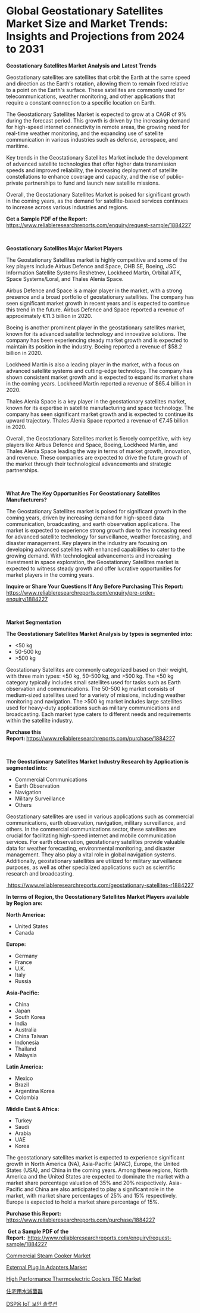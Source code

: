 <p><h1>Global Geostationary Satellites Market Size and Market Trends: Insights and Projections from 2024 to 2031</h1></p><p><strong>Geostationary Satellites Market Analysis and Latest Trends</strong></p>
<p><p>Geostationary satellites are satellites that orbit the Earth at the same speed and direction as the Earth's rotation, allowing them to remain fixed relative to a point on the Earth's surface. These satellites are commonly used for telecommunications, weather monitoring, and other applications that require a constant connection to a specific location on Earth.</p><p>The Geostationary Satellites Market is expected to grow at a CAGR of 9% during the forecast period. This growth is driven by the increasing demand for high-speed internet connectivity in remote areas, the growing need for real-time weather monitoring, and the expanding use of satellite communication in various industries such as defense, aerospace, and maritime.</p><p>Key trends in the Geostationary Satellites Market include the development of advanced satellite technologies that offer higher data transmission speeds and improved reliability, the increasing deployment of satellite constellations to enhance coverage and capacity, and the rise of public-private partnerships to fund and launch new satellite missions.</p><p>Overall, the Geostationary Satellites Market is poised for significant growth in the coming years, as the demand for satellite-based services continues to increase across various industries and regions.</p></p>
<p><strong>Get a Sample PDF of the Report:&nbsp;</strong> <a href="https://www.reliableresearchreports.com/enquiry/request-sample/1884227">https://www.reliableresearchreports.com/enquiry/request-sample/1884227</a></p>
<p>&nbsp;</p>
<p><strong>Geostationary Satellites Major Market Players</strong></p>
<p><p>The Geostationary Satellites market is highly competitive and some of the key players include Airbus Defence and Space, OHB SE, Boeing, JSC Information Satellite Systems Reshetnev, Lockheed Martin, Orbital ATK, Space Systems/Loral, and Thales Alenia Space.</p><p>Airbus Defence and Space is a major player in the market, with a strong presence and a broad portfolio of geostationary satellites. The company has seen significant market growth in recent years and is expected to continue this trend in the future. Airbus Defence and Space reported a revenue of approximately €11.3 billion in 2020.</p><p>Boeing is another prominent player in the geostationary satellites market, known for its advanced satellite technology and innovative solutions. The company has been experiencing steady market growth and is expected to maintain its position in the industry. Boeing reported a revenue of $58.2 billion in 2020.</p><p>Lockheed Martin is also a leading player in the market, with a focus on advanced satellite systems and cutting-edge technology. The company has shown consistent market growth and is expected to expand its market share in the coming years. Lockheed Martin reported a revenue of $65.4 billion in 2020.</p><p>Thales Alenia Space is a key player in the geostationary satellites market, known for its expertise in satellite manufacturing and space technology. The company has seen significant market growth and is expected to continue its upward trajectory. Thales Alenia Space reported a revenue of €7.45 billion in 2020.</p><p>Overall, the Geostationary Satellites market is fiercely competitive, with key players like Airbus Defence and Space, Boeing, Lockheed Martin, and Thales Alenia Space leading the way in terms of market growth, innovation, and revenue. These companies are expected to drive the future growth of the market through their technological advancements and strategic partnerships.</p></p>
<p>&nbsp;</p>
<p><strong>What Are The Key Opportunities For Geostationary Satellites Manufacturers?</strong></p>
<p><p>The Geostationary Satellites market is poised for significant growth in the coming years, driven by increasing demand for high-speed data communication, broadcasting, and earth observation applications. The market is expected to experience strong growth due to the increasing need for advanced satellite technology for surveillance, weather forecasting, and disaster management. Key players in the industry are focusing on developing advanced satellites with enhanced capabilities to cater to the growing demand. With technological advancements and increasing investment in space exploration, the Geostationary Satellites market is expected to witness steady growth and offer lucrative opportunities for market players in the coming years.</p></p>
<p><strong>Inquire or Share Your Questions If Any Before Purchasing This Report:</strong> <a href="https://www.reliableresearchreports.com/enquiry/pre-order-enquiry/1884227">https://www.reliableresearchreports.com/enquiry/pre-order-enquiry/1884227</a></p>
<p>&nbsp;</p>
<p><strong>Market Segmentation</strong></p>
<p><strong>The Geostationary Satellites Market Analysis by types is segmented into:</strong></p>
<p><ul><li><50 kg</li><li>50-500 kg</li><li>>500 kg</li></ul></p>
<p><p>Geostationary Satellites are commonly categorized based on their weight, with three main types: <50 kg, 50-500 kg, and >500 kg. The <50 kg category typically includes small satellites used for tasks such as Earth observation and communications. The 50-500 kg market consists of medium-sized satellites used for a variety of missions, including weather monitoring and navigation. The >500 kg market includes large satellites used for heavy-duty applications such as military communications and broadcasting. Each market type caters to different needs and requirements within the satellite industry.</p></p>
<p><strong>Purchase this Report:&nbsp;</strong><a href="https://www.reliableresearchreports.com/purchase/1884227">https://www.reliableresearchreports.com/purchase/1884227</a></p>
<p>&nbsp;</p>
<p><strong>The Geostationary Satellites Market Industry Research by Application is segmented into:</strong></p>
<p><ul><li>Commercial Communications</li><li>Earth Observation</li><li>Navigation</li><li>Military Surveillance</li><li>Others</li></ul></p>
<p><p>Geostationary satellites are used in various applications such as commercial communications, earth observation, navigation, military surveillance, and others. In the commercial communications sector, these satellites are crucial for facilitating high-speed internet and mobile communication services. For earth observation, geostationary satellites provide valuable data for weather forecasting, environmental monitoring, and disaster management. They also play a vital role in global navigation systems. Additionally, geostationary satellites are utilized for military surveillance purposes, as well as other specialized applications such as scientific research and broadcasting.</p></p>
<p><a href="https://www.reliableresearchreports.com/geostationary-satellites-r1884227">&nbsp;https://www.reliableresearchreports.com/geostationary-satellites-r1884227</a></p>
<p><strong>In terms of Region, the Geostationary Satellites Market Players available by Region are:</strong></p>
<p>
    <p> <strong> North America: </strong>
        <ul>
            <li>United States</li>
            <li>Canada</li>
        </ul>
        </p> 
    <p> <strong> Europe: </strong>
        <ul>
            <li>Germany</li>
            <li>France</li>
            <li>U.K.</li>
            <li>Italy</li>
            <li>Russia</li>
        </ul>
        </p> 
    <p> <strong> Asia-Pacific: </strong>
        <ul>
            <li>China</li>
            <li>Japan</li>
            <li>South Korea</li>
            <li>India</li>
            <li>Australia</li>
            <li>China Taiwan</li>
            <li>Indonesia</li>
            <li>Thailand</li>
            <li>Malaysia</li>
        </ul>
        </p> 
    <p> <strong> Latin America: </strong>
        <ul>
            <li>Mexico</li>
            <li>Brazil</li>
            <li>Argentina Korea</li>
            <li>Colombia</li>
        </ul>
        </p> 
    <p> <strong> Middle East & Africa: </strong>
        <ul>
            <li>Turkey</li>
            <li>Saudi</li>
            <li>Arabia</li>
            <li>UAE</li>
            <li>Korea</li>
        </ul>
    </p>
    </p>
<p><p>The geostationary satellites market is expected to experience significant growth in North America (NA), Asia-Pacific (APAC), Europe, the United States (USA), and China in the coming years. Among these regions, North America and the United States are expected to dominate the market with a market share percentage valuation of 35% and 20% respectively. Asia-Pacific and China are also anticipated to play a significant role in the market, with market share percentages of 25% and 15% respectively. Europe is expected to hold a market share percentage of 15%.</p></p>
<p><strong>Purchase this Report: </strong><a href="https://www.reliableresearchreports.com/purchase/1884227">https://www.reliableresearchreports.com/purchase/1884227</a></p>
<p>&nbsp;<strong>Get a Sample PDF of the Report:&nbsp;&nbsp;</strong><a href="https://www.reliableresearchreports.com/enquiry/request-sample/1884227">https://www.reliableresearchreports.com/enquiry/request-sample/1884227</a></p>
<p><strong></strong></p>
<p><p><a href="https://github.com/ikahanika44/Market-Research-Report-List-1/blob/main/commercial-steam-cooker-market.md">Commercial Steam Cooker Market</a></p><p><a href="https://www.linkedin.com/pulse/comprehensive-analysis-global-external-plug-adapters-market-growth-usdjc?trackingId=XjgQ%2Bi%2FYf4i3I2eonBcFkA%3D%3D">External Plug In Adapters Market</a></p><p><a href="https://www.linkedin.com/pulse/comprehensive-analysis-global-high-performance-thermoelectric-hnuac?trackingId=RO7YXTjlskx5lSk3p8%2FDxg%3D%3D">High Performance Thermoelectric Coolers TEC Market</a></p><p><a href="https://github.com/MacyOrn/Market-Research-Report-List-1/blob/main/1147751157484.md">住宅用水滅菌器</a></p><p><a href="https://github.com/JackieFauhey9089475/Market-Research-Report-List-2/blob/main/9451704168938.md">DSP용 IoT 보안 솔루션</a></p></p>